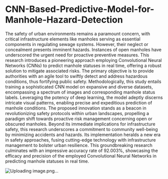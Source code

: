 # CNN-Based-Predictive-Model-for-Manhole-Hazard-Detection

The safety of urban environments remains a paramount concern, with critical infrastructure elements like manholes serving as essential components in regulating sewage systems. However, their neglect or concealment presents imminent hazards. Instances of open manholes have underscored the urgent need for proactive preventive measures. This research introduces a pioneering approach employing Convolutional Neural Networks (CNNs) to predict manhole statuses in real time, offering a robust solution to mitigate associated risks. The primary objective is to provide authorities with an agile tool to swiftly detect and address hazardous conditions, thus fortifying public safety. Methodologically, this study entails training a sophisticated CNN model on expansive and diverse datasets, encompassing a spectrum of images and corresponding manhole status labels. Leveraging the potency of deep learning, the model adeptly discerns intricate visual patterns, enabling precise and expeditious prediction of manhole conditions. The proposed innovation stands as a beacon in revolutionizing safety protocols within urban landscapes, propelling a paradigm shift towards proactive risk management concerning open or obscured manholes. Beyond its immediate implications for infrastructure safety, this research underscores a commitment to community well-being by minimizing accidents and hazards. Its implementation heralds a new era in safety approaches, fusing cutting-edge technology with infrastructure management to bolster urban resilience. This groundbreaking research culminates with an impressive accuracy rate of 92.003%, showcasing the efficacy and precision of the employed Convolutional Neural Networks in predicting manhole statuses in real time.

![Uploading image.png…]()
